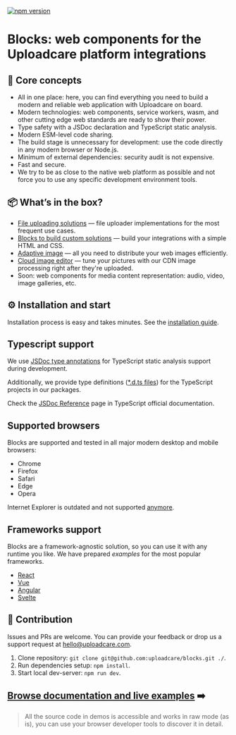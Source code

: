 [![npm version](https://badge.fury.io/js/@uploadcare%2Fblocks.svg)](https://www.npmjs.com/package/@uploadcare/blocks)

# Blocks: web components for the Uploadcare platform integrations

## 💎 Core concepts

- All in one place: here, you can find everything you need to build a modern and reliable web application with Uploadcare on board.
- Modern technologies: web components, service workers, wasm, and other cutting edge web standards are ready to show their power.
- Type safety with a JSDoc declaration and TypeScript static analysis.
- Modern ESM-level code sharing.
- The build stage is unnecessary for development: use the code directly in any modern browser or Node.js.
- Minimum of external dependencies: security audit is not expensive.
- Fast and secure.
- We try to be as close to the native web platform as possible and not force you to use any specific development environment tools.

## 📦 What’s in the box?

- [File uploading solutions](/solutions/file-uploader/) — file uploader implementations for the most frequent use cases.
- [Blocks to build custom solutions](/blocks/) — build your integrations with a simple HTML and CSS.
- [Adaptive image](/solutions/adaptive-image/) — all you need to distribute your web images efficiently.
- [Cloud image editor](/solutions/cloud-image-editor/) — tune your pictures with our CDN image processing right after they're uploaded.
- Soon: web components for media content representation: audio, video, image galleries, etc.

## ⚙️ Installation and start

Installation process is easy and takes minutes. See the [installation guide](/get-started/installation/).

## Typescript support

We use [JSDoc type annotations](https://www.typescriptlang.org/docs/handbook/intro-to-js-ts.html) for TypeScript static analysis support during development.

Additionally, we provide type definitions ([\*.d.ts files](https://www.typescriptlang.org/docs/handbook/declaration-files/dts-from-js.html)) for the TypeScript projects in our packages.

Check the [JSDoc Reference](https://www.typescriptlang.org/docs/handbook/jsdoc-supported-types.html) page in TypeScript official documentation.

## Supported browsers

Blocks are supported and tested in all major modern desktop and mobile browsers:

- Chrome
- Firefox
- Safari
- Edge
- Opera

Internet Explorer is outdated and not supported [anymore](https://uploadcare.com/blog/uploadcare-stops-internet-explorer-support/).

## Frameworks support

Blocks are a framework-agnostic solution, so you can use it with any runtime you like. We have prepared *examples* for the most popular frameworks.
<br/>

- [React](https://github.com/uploadcare/uc-blocks-examples/tree/main/examples/react-uploader)
- [Vue](https://github.com/uploadcare/uc-blocks-examples/tree/main/examples/vue-uploader)
- [Angular](https://github.com/uploadcare/uc-blocks-examples/tree/main/examples/angular-uploader)
- [Svelte](https://github.com/uploadcare/uc-blocks-examples/tree/main/examples/svelte-uploader)

## 🚀 Contribution

Issues and PRs are welcome. You can provide your feedback or drop us a support request at hello@uploadcare.com.

1. Clone repository: `git clone git@github.com:uploadcare/blocks.git ./`.
2. Run dependencies setup: `npm install`.
3. Start local dev-server: `npm run dev`.

## [Browse documentation and live examples](/get-started/installation/) ➡️

> All the source code in demos is accessible and works in raw mode (as is), you can use your browser developer tools to discover it in detail.
